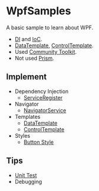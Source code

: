 # WpfSamples
A basic sample to learn about WPF.
  - [DI](<https://learn.microsoft.com/ko-kr/dotnet/core/extensions/dependency-injection>) and [IoC](<https://learn.microsoft.com/ko-kr/dotnet/architecture/modern-web-apps-azure/architectural-principles#dependency-inversion>).
  - [DataTemplate](<https://learn.microsoft.com/ko-kr/dotnet/api/system.windows.datatemplate?view=windowsdesktop-8.0>), [ControlTemplate](<https://learn.microsoft.com/ko-kr/dotnet/api/system.windows.controls.controltemplate?view=windowsdesktop-8.0>).
  - Used [Community Toolkit](<https://github.com/CommunityToolkit>).
  - Not used [Prism](<https://prismlibrary.com/docs/>).

## Implement
  - Dependency Injection
    - [ServiceRegister](<https://github.com/foryouself83/WpfSamples/blob/master/CoreSamples/Services/Impl/ServiceRegister.cs>)
  - Navigator
    - [NavigatorService](<https://github.com/foryouself83/WpfSamples/blob/master/CoreSamples/Services/Impl/NavigatorService.cs>)
  - Templates
    - [DataTemplate](<https://github.com/foryouself83/WpfSamples/blob/master/TemplateSamples/Views/TemplateView.xaml#L118>)
    - [ControlTemplate](<https://github.com/foryouself83/WpfSamples/blob/master/TemplateSamples/Views/TemplateView.xaml#L71>)
  - Styles
    - [Button Style](<https://github.com/foryouself83/WpfSamples/blob/master/TemplateSamples/Views/TemplateView.xaml#L11>)    
## Tips
  - [Unit Test](<https://github.com/foryouself83/WpfSamples/tree/master/CoreSamplesTests>)
  - Debugging
    
